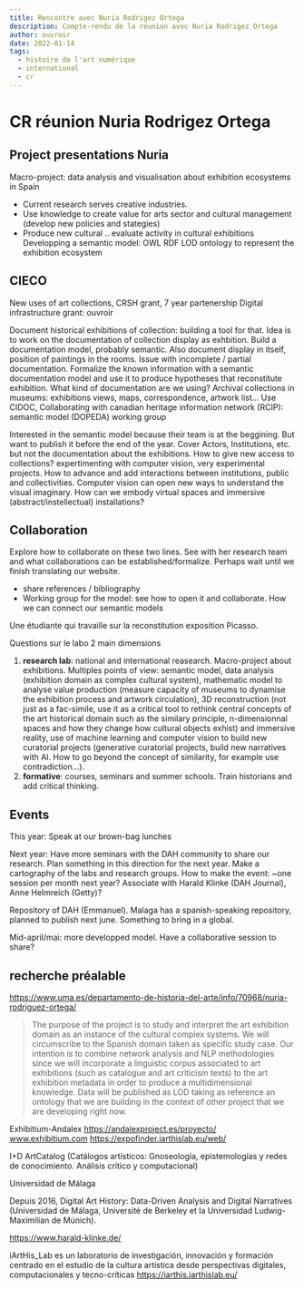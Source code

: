 ```yaml
---
title: Rencontre avec Nuria Rodrigez Ortega
description: Compte-rendu de la réunion avec Nuria Rodrigez Ortega
author: ouvroir
date: 2022-01-14
tags:
  - histoire de l'art numérique
  - international
  - cr
---
```


# CR réunion Nuria Rodrigez Ortega

## Project presentations Nuria

Macro-project: data analysis and visualisation about exhibition ecosystems in Spain
- Current research serves creative industries. 
- Use knowledge to create value for arts sector and cultural management (develop new policies and stategies)
- Produce new cultural .. evaluate activity in cultural exhibitions
Developping a semantic model: OWL RDF LOD ontology to represent the exhibition ecosystem

## CIECO
New uses of art collections, CRSH grant, 7 year partenership
Digital infrastructure grant: ouvroir

Document historical exhibitions of collection: building a tool for that. Idea is to work on the documentation of collection display as exhbition. Build a documentation model, probably semantic. Also document display in itself, position of paintings in the rooms. Issue with incomplete / partial documentation. Formalize the known information with a semantic documentation model and use it to produce hypotheses that reconstitute exhibition. 
What kind of documentation are we using? Archival collections in museums: exhibitions views, maps, correspondence, artwork list... 
Use CIDOC, Collaborating with canadian heritage information network (RCIP): semantic model (DOPEDA) working group

Interested in the semantic model because their team is at the beggining. But want to publish it before the end of the year.
Cover Actors, Institutions, etc. but not the documentation about the exhibitions.
How to give new access to collections? expertimenting with computer vision, very experimental projects. How to advance and add interactions between institutions, public and collectivities. Computer vision can open new ways to understand the visual imaginary. How can we embody virtual spaces and immersive (abstract/instellectual) installations? 

## Collaboration

Explore how to collaborate on these two lines.
See with her research team and what collaborations can be established/formalize. Perhaps wait until we finish translating our website.
- share references / bibliography
- Working group for the model: see how to open it and collaborate. How we can connect our semantic models

Une étudiante qui travaille sur la reconstitution exposition Picasso.

Questions sur le labo
2 main dimensions
1. **research lab**: national and international reasearch. Macro-project about exhibitions. Multiples points of view: semantic model, data analysis (exhibition domain as complex cultural system), mathematic model to analyse value production (measure capacity of museums to dynamise the exhibition process and artwork circulation), 3D reconstruction (not just as a fac-simile, use it as a critical tool to rethink central concepts of the art historical domain such as the similary principle, n-dimensionnal spaces and how they change how cultural objects exhist) and immersive reality, use of machine learning and computer vision to build new curatorial projects (generative curatorial projects, build new narratives with AI. How to go beyond the concept of similarity, for example use contradiction...). 
2. **formative**: courses, seminars and summer schools. Train historians and add critical thinking.

## Events
This year: Speak at our brown-bag lunches

Next year: Have more seminars with the DAH community to share our research. Plan something in this direction for the next year. Make a cartography of the labs and research groups. How to make the event: ~one session per month next year? Associate with Harald Klinke (DAH Journal), Anne Helmreich (Getty)?

Repository of DAH (Emmanuel). Malaga has a spanish-speaking repository, planned to publish next june. Something to bring in a global.

Mid-april/mai: more developped model. Have a collaborative session to share? 


## recherche préalable
https://www.uma.es/departamento-de-historia-del-arte/info/70968/nuria-rodriguez-ortega/

>The purpose of the project is to study and interpret the art exhibition domain as an instance of the cultural complex systems.  We will circumscribe to the Spanish domain taken as specific study case. Our intention is to combine network analysis and NLP methodologies since we will incorporate a linguistic corpus associated to art exhibitions (such as catalogue and art criticism texts) to the art exhibition metadata in order to produce a multidimensional knowledge. Data will be published as LOD taking as reference an ontology that we are building in the context of other project that we are developing right now.

Exhibitium-Andalex
https://andalexproject.es/proyecto/
www.exhibitium.com
https://expofinder.iarthislab.eu/web/

I+D ArtCatalog (Catálogos artísticos: Gnoseología, epistemologías y redes de conocimiento. Análisis crítico y computacional)

Universidad de Málaga

Depuis 2016, Digital Art History: Data-Driven Analysis and Digital Narratives (Universidad de Málaga, Université de Berkeley et la Universidad Ludwig-Maximilian de Múnich).

https://www.harald-klinke.de/

iArtHis_Lab es un laboratorio de investigación, innovación y formación centrado en el estudio de la cultura artística desde perspectivas digitales, computacionales y tecno-críticas
https://iarthis.iarthislab.eu/